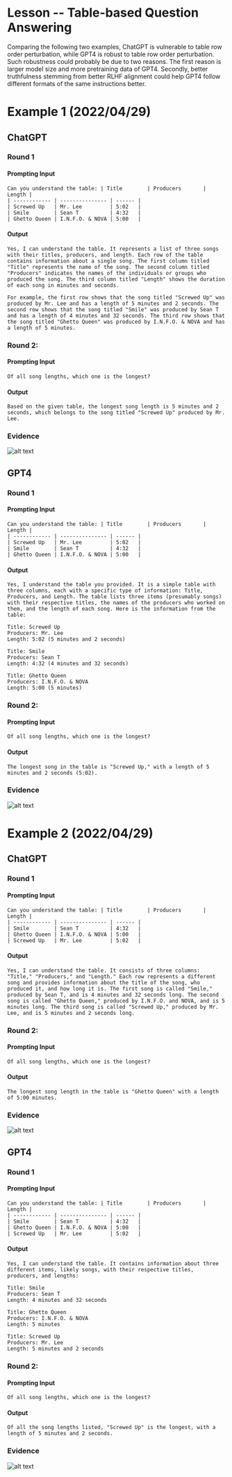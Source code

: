 # Lesson -- Table-based Question Answering

Comparing the following two examples, ChatGPT is vulnerable to table row order perturbation, while GPT4 is robust to table row order perturbation. Such robustness could probably be due to two reasons. The first reason is larger model size and more pretraining data of GPT4. Secondly, better truthfulness stemming from better RLHF alignment could help GPT4 follow different formats of the same instructions better. 

# Example 1 (2022/04/29)

## ChatGPT

### Round 1

#### Prompting Input

```
Can you understand the table: | Title        | Producers       | Length |
| ------------ | --------------- | ------ |
| Screwed Up   | Mr. Lee         | 5:02   |
| Smile        | Sean T          | 4:32   |
| Ghetto Queen | I.N.F.O. & NOVA | 5:00   |
```

#### Output

```
Yes, I can understand the table. It represents a list of three songs with their titles, producers, and length. Each row of the table contains information about a single song. The first column titled "Title" represents the name of the song. The second column titled "Producers" indicates the names of the individuals or groups who produced the song. The third column titled "Length" shows the duration of each song in minutes and seconds.

For example, the first row shows that the song titled "Screwed Up" was produced by Mr. Lee and has a length of 5 minutes and 2 seconds. The second row shows that the song titled "Smile" was produced by Sean T and has a length of 4 minutes and 32 seconds. The third row shows that the song titled "Ghetto Queen" was produced by I.N.F.O. & NOVA and has a length of 5 minutes.
```

### Round 2:

#### Prompting Input

```
Of all song lengths, which one is the longest?
```

#### Output

```
Based on the given table, the longest song length is 5 minutes and 2 seconds, which belongs to the song titled "Screwed Up" produced by Mr. Lee.
```

### Evidence

![alt text](example_1_chatgpt_evidence.png)

## GPT4

### Round 1

#### Prompting Input

```
Can you understand the table: | Title        | Producers       | Length |
| ------------ | --------------- | ------ |
| Screwed Up   | Mr. Lee         | 5:02   |
| Smile        | Sean T          | 4:32   |
| Ghetto Queen | I.N.F.O. & NOVA | 5:00   |
```

#### Output

```
Yes, I understand the table you provided. It is a simple table with three columns, each with a specific type of information: Title, Producers, and Length. The table lists three items (presumably songs) with their respective titles, the names of the producers who worked on them, and the length of each song. Here is the information from the table:

Title: Screwed Up
Producers: Mr. Lee
Length: 5:02 (5 minutes and 2 seconds)

Title: Smile
Producers: Sean T
Length: 4:32 (4 minutes and 32 seconds)

Title: Ghetto Queen
Producers: I.N.F.O. & NOVA
Length: 5:00 (5 minutes)
```

### Round 2:

#### Prompting Input

```
Of all song lengths, which one is the longest?
```

#### Output

```
The longest song in the table is "Screwed Up," with a length of 5 minutes and 2 seconds (5:02).
```

### Evidence

![alt text](example_1_gpt4_evidence.png)


# Example 2 (2022/04/29)

## ChatGPT

### Round 1

#### Prompting Input

```
Can you understand the table: | Title        | Producers       | Length |
| ------------ | --------------- | ------ |
| Smile        | Sean T          | 4:32   |
| Ghetto Queen | I.N.F.O. & NOVA | 5:00   |
| Screwed Up   | Mr. Lee         | 5:02   |
```

#### Output

```
Yes, I can understand the table. It consists of three columns: "Title," "Producers," and "Length." Each row represents a different song and provides information about the title of the song, who produced it, and how long it is. The first song is called "Smile," produced by Sean T, and is 4 minutes and 32 seconds long. The second song is called "Ghetto Queen," produced by I.N.F.O. and NOVA, and is 5 minutes long. The third song is called "Screwed Up," produced by Mr. Lee, and is 5 minutes and 2 seconds long.
```

### Round 2:

#### Prompting Input

```
Of all song lengths, which one is the longest?
```

#### Output

```
The longest song length in the table is "Ghetto Queen" with a length of 5:00 minutes.
```

### Evidence

![alt text](example_2_chatgpt_evidence.png)

## GPT4

### Round 1

#### Prompting Input

```
Can you understand the table: | Title        | Producers       | Length |
| ------------ | --------------- | ------ |
| Smile        | Sean T          | 4:32   |
| Ghetto Queen | I.N.F.O. & NOVA | 5:00   |
| Screwed Up   | Mr. Lee         | 5:02   |
```

#### Output

```
Yes, I can understand the table. It contains information about three different items, likely songs, with their respective titles, producers, and lengths:

Title: Smile
Producers: Sean T
Length: 4 minutes and 32 seconds

Title: Ghetto Queen
Producers: I.N.F.O. & NOVA
Length: 5 minutes

Title: Screwed Up
Producers: Mr. Lee
Length: 5 minutes and 2 seconds
```

### Round 2:

#### Prompting Input

```
Of all song lengths, which one is the longest?
```

#### Output

```
Of all the song lengths listed, "Screwed Up" is the longest, with a length of 5 minutes and 2 seconds.
```

### Evidence

![alt text](example_2_chatgpt_evidence.png)